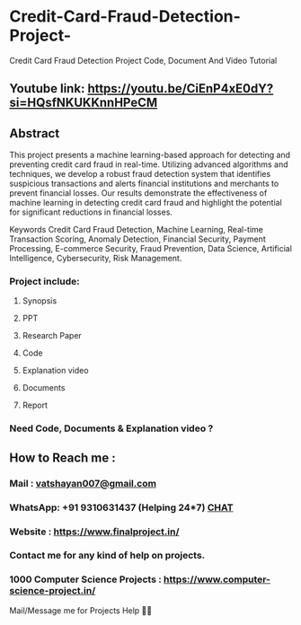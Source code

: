 # Credit-Card-Fraud-Detection-Project-
Credit Card Fraud Detection Project Code, Document And Video Tutorial

## Youtube link: https://youtu.be/CiEnP4xE0dY?si=HQsfNKUKKnnHPeCM

## Abstract
This project presents a machine learning-based approach for detecting and preventing credit card fraud in real-time. Utilizing advanced algorithms and techniques, we develop a robust fraud detection system that identifies suspicious transactions and alerts financial institutions and merchants to prevent financial losses. Our results demonstrate the effectiveness of machine learning in detecting credit card fraud and highlight the potential for significant reductions in financial losses.

Keywords
Credit Card Fraud Detection, Machine Learning, Real-time Transaction Scoring, Anomaly Detection, Financial Security, Payment Processing, E-commerce Security, Fraud Prevention, Data Science, Artificial Intelligence, Cybersecurity, Risk Management.

### Project include: 

1. Synopsis

2. PPT

3. Research Paper


4. Code

5. Explanation video

6. Documents

7. Report


### Need Code, Documents & Explanation video ? 

## How to Reach me :

### Mail : vatshayan007@gmail.com 

### WhatsApp: +91 9310631437 (Helping 24*7) **[CHAT](https://wa.me/message/CHWN2AHCPMAZK1)** 

### Website : https://www.finalproject.in/

### Contact me for any kind of help on projects.
### 1000 Computer Science Projects : https://www.computer-science-project.in/


Mail/Message me for Projects Help 🙏🏻
